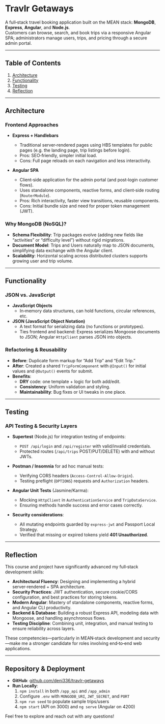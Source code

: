 # Travlr Getaways

A full‑stack travel booking application built on the MEAN stack: **MongoDB**, **Express**, **Angular**, and **Node.js**.  
Customers can browse, search, and book trips via a responsive Angular SPA; administrators manage users, trips, and pricing through a secure admin portal.

---

## Table of Contents

1. [Architecture](#architecture)  
2. [Functionality](#functionality)  
3. [Testing](#testing)  
4. [Reflection](#reflection)  

---

## Architecture

### Frontend Approaches

- **Express + Handlebars**  
  - Traditional server‑rendered pages using HBS templates for public pages (e.g. the landing page, trip listings before login).  
  - Pros: SEO‑friendly, simpler initial load.  
  - Cons: Full page reloads on each navigation and less interactivity.

- **Angular SPA**  
  - Client‑side application for the admin portal (and post‑login customer flows).  
  - Uses standalone components, reactive forms, and client‑side routing (`RouterModule`).  
  - Pros: Rich interactivity, faster view transitions, reusable components.  
  - Cons: Initial bundle size and need for proper token management (JWT).

### Why MongoDB (NoSQL)?

- **Schema Flexibility**: Trip packages evolve (adding new fields like “activities” or “difficulty level”) without rigid migrations.  
- **Document Model**: Trips and Users naturally map to JSON documents, simplifying data exchange with the Angular client.  
- **Scalability**: Horizontal scaling across distributed clusters supports growing user and trip volume.

---

## Functionality

### JSON vs. JavaScript

- **JavaScript Objects**  
  - In‑memory data structures, can hold functions, circular references, etc.  
- **JSON (JavaScript Object Notation)**  
  - A text format for serializing data (no functions or prototypes).  
  - Ties frontend and backend: Express serializes Mongoose documents to JSON; Angular `HttpClient` parses JSON into objects.

### Refactoring & Reusability

- **Before**: Duplicate form markup for “Add Trip” and “Edit Trip.”  
- **After**: Created a shared `TripFormComponent` with `@Input()` for initial values and `@Output()` events for submit.  
- **Benefits**:  
  - **DRY** code: one template + logic for both add/edit.  
  - **Consistency**: Uniform validation and styling.  
  - **Maintainability**: Bug fixes or UI tweaks in one place.

---

## Testing

### API Testing & Security Layers

- **Supertest** (Node.js) for integration testing of endpoints:  
  - `POST /api/login` and `/api/register` with valid/invalid credentials.  
  - Protected routes (`/api/trips` POST/PUT/DELETE) with and without JWTs.

- **Postman / Insomnia** for ad hoc manual tests:  
  - Verifying CORS headers (`Access-Control-Allow-Origin`).  
  - Testing preflight (`OPTIONS`) requests and `Authorization` headers.

- **Angular Unit Tests** (Jasmine/Karma):  
  - Mocking `HttpClient` in `AuthenticationService` and `TripDataService`.  
  - Ensuring methods handle success and error cases correctly.

- **Security considerations**:  
  - All mutating endpoints guarded by `express-jwt` and Passport Local Strategy.  
  - Verified that missing or expired tokens yield **401 Unauthorized**.

---

## Reflection

This course and project have significantly advanced my full‑stack development skills:

- **Architectural Fluency**: Designing and implementing a hybrid server‑rendered + SPA architecture.  
- **Security Practices**: JWT authentication, secure cookie/CORS configuration, and best practices for storing tokens.  
- **Modern Angular**: Mastery of standalone components, reactive forms, and Angular CLI productivity.  
- **Backend & Database**: Building a robust Express API, modeling data with Mongoose, and handling asynchronous flows.  
- **Testing Discipline**: Combining unit, integration, and manual testing to ensure reliability across layers.

These competencies—particularly in MEAN‑stack development and security—make me a stronger candidate for roles involving end‑to‑end web applications.

---

## Repository & Deployment

- **GitHub**: [github.com/deni336/travlr-getaways](https://github.com/deni336/cs465-fullstack)  
- **Run Locally**:  
  1. `npm install` in both `/app_api` and `/app_admin`  
  2. Configure `.env` with `MONGODB_URI`, `JWT_SECRET`, and `PORT`  
  3. `npm run seed` to populate sample trips/users  
  4. `npm start` (API on 3000) and `ng serve` (Angular on 4200)

Feel free to explore and reach out with any questions!
